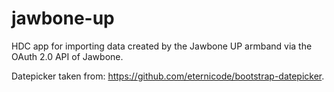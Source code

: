jawbone-up
==========

HDC app for importing data created by the Jawbone UP armband via the OAuth 2.0 API of Jawbone.

Datepicker taken from: https://github.com/eternicode/bootstrap-datepicker.